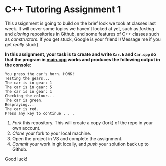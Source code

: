 # C++ Tutoring Assignment 1

This assignment is going to build on the brief look we took at classes last
week. It will cover some topics we haven't looked at yet,
such as _forking_ and _cloning_ repositories in Github, and some features of
C++ classes such as _constructors_.
If you get stuck, Google is your friend! (Message me if you get _really_
stuck).

**In this assignment, your task is to create and write `Car.h` and `Car.cpp`
so that the program in [main.cpp](https://github.com/kvsm/TutoringHW1/blob/master/TutoringHW1/main.cpp)
works and produces the following output in the console:**

```
You press the car's horn. HONK!
Testing the gears...
The car is in gear: 1
The car is in gear: 5
The car is in gear: 1
Checking the colour...
The car is green.
Respraying...
The car is red.
Press any key to continue . . .
```

1. _Fork_ this repository. This will create a copy (fork) of the repo in your own
account.
2. _Clone_ your fork to your local machine.
3. Open the project in VS and complete the assignment.
4. _Commit_ your work in git locally, and _push_ your solution back up to
Github.

Good luck!
